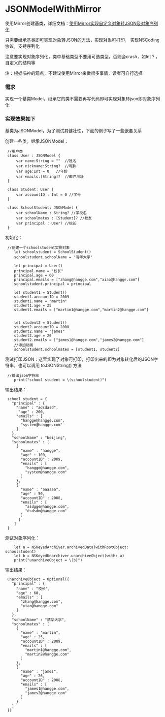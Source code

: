 # JSONModelWithMirror
使用Mirror创建基类，详细文档：[使用Mirror实现自定义对象转JSON及对象序列化](http://moonlspace.com/2016/12/%E4%BD%BF%E7%94%A8Mirror%E5%AE%9E%E7%8E%B0%E8%87%AA%E5%AE%9A%E4%B9%89%E5%AF%B9%E8%B1%A1%E8%BD%ACJSON%E5%8F%8A%E5%AF%B9%E8%B1%A1%E5%BA%8F%E5%88%97%E5%8C%96/)

只需要继承基类即可实现对象转JSON的方法，实现对象可打印，
实现NSCoding协议，支持序列化

注意要实现对象序列化，类中基础类型不要用可选类型，否则会crash，如Int？，自定义的结构等

注：根据喵神的观点，不建议使用Mirror来做很多事情，读者可自行选择


### 需求
实现一个基类Model，继承它的类不需要再写代码即可实现对象转json即对象序列化

### 实现效果如下
基类为JSONModel，为了测试其健壮性，下面的例子写了一些嵌套关系

创建一些类，继承JSONModel：

     //用户类
     class User : JSONModel {
         var name:String = ""  //姓名
         var nickname:String?  //昵称
         var age:Int = 0   //年龄
         var emails:[String]?  //邮件地址
     }

     class Student: User {
         var accountID : Int = 0 //学号
     }

     class SchoolStudent: JSONModel {
         var schoolName : String? //学校名
         var schoolmates : [Student]? //校友
         var principal : User? //校长
     }
     
初始化：
    
     //创建一个schoolstudent实例对象
        let schoolstudent = SchoolStudent()
        schoolstudent.schoolName = "清华大学"
        
        let principal = User()
        principal.name = "校长"
        principal.age = 60
        principal.emails = ["zhang@hangge.com","xiao@hangge.com"]
        schoolstudent.principal = principal
        
        let student1 = Student()
        student1.accountID = 2009
        student1.name = "martin"
        student1.age = 25
        student1.emails = ["martin1@hangge.com","martin2@hangge.com"]

        
        let student2 = Student()
        student2.accountID = 2008
        student2.name = "james"
        student2.age = 26
        student2.emails = ["james1@hangge.com","james2@hangge.com"]
        //添加动画
        schoolstudent.schoolmates = [student1, student2] 
        
测试打印JSON：这里实现了对象可打印，打印出来的即为对象转化后的JSON字符串，也可以调用 toJSONString() 方法

     //输出json字符串
        print("school student = \(schoolstudent)")
输出结果：

     school student = {
       "principal" : {
         "name" : "adsdasd",
          "age" : 200,
         "emails" : [
           "hangge@hangge.com",
           "system@hangge.com"
         ]
       },
       "schoolName" : "beijing",
       "schoolmates" : [
         {
           "name" : "hangge",
           "age" : 100,
           "accountID" : 2009,
           "emails" : [
             "hangge@hangge.com",
             "system@hangge.com"
           ]
         },
         {
           "name" : "aaaaaa",
           "age" : 50,
           "accountID" : 2008,
           "emails" : [
             "asdgge@hangge.com",
             "dsdsdm@hangge.com"
           ]
          }
        ]
     }
     
测试对象序列化：     
        
        let a = NSKeyedArchiver.archivedData(withRootObject: schoolstudent)
        let b = NSKeyedUnarchiver.unarchiveObject(with: a)
        print("unarchiveObject = \(b)")
输出结果：
     
     unarchiveObject = Optional({
       "principal" : {
         "name" : "校长",
         "age" : 60,
         "emails" : [
           "zhang@hangge.com",
           "xiao@hangge.com"
         ]
       },
       "schoolName" : "清华大学",
       "schoolmates" : [
         {
           "name" : "martin",
           "age" : 25,
           "accountID" : 2009,
           "emails" : [
             "martin1@hangge.com",
             "martin2@hangge.com"
           ]
         },
         {
           "name" : "james",
           "age" : 26,
           "accountID" : 2008,
           "emails" : [
             "james1@hangge.com",
             "james2@hangge.com"
           ]
         }
       ]
     })
